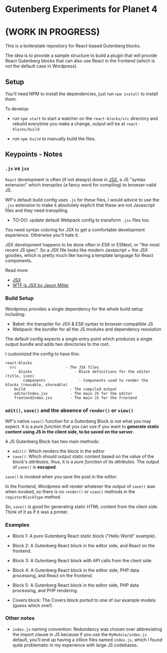 # Gutenberg Experiments for Planet 4

# (WORK IN PROGRESS)

This is a boilerplate repository for React-based Gutenberg blocks.

The idea is to provide a sample structure to build a plugin that will provide React Gutenberg blocks that can also use React in the frontend (which is not the default case in Wordpress).

## Setup

You'll need NPM to install the dependencies, just run `npm install` to install them.

To develop:

- run `npm start` to start a watcher on the `react-blocks/src` directory and rebuild everytime you make a change, output will be at `react-blocks/build`.

- run `npm build` to manually build the files.

## Keypoints - Notes

### `.js` vs `jsx`

`React` development is often (if not always) done in [JSX](https://reactjs.org/docs/introducing-jsx.html), a JS "syntax extension" which *transpiles* (a fancy word for compiling) to browser-valid JS.

WP's default build config uses `.js` for these files, I would advice to use the `.jsx` extension to make it absolutely explicit that these are not Javascript files and they need transpiling.

* TO-DO: update default Webpack config to transform `.jsx` files too.

You need syntax coloring for JSX to get a comfortable development experience. Otherwise you'll hate it.

JSX development happens to be done often in ES6 or ESNext, or "the most recent JS spec". So a JSX file looks like modern Javascript + the JSX goodies, which is pretty much like
having a template language for React components.

Read more:
* [JSX](https://reactjs.org/docs/introducing-jsx.html)
* [WTF is JSX by Jason Miller](https://jasonformat.com/wtf-is-jsx/)

### Build Setup

Wordpress provides a single dependency for the whole build setup including:

* Babel: the transpiler for JSX & ES6 syntax to browser-compatible JS
* Webpack: the bundler for all the JS modules and dependency resolution

The default config expects a single entry point which produces a single output bundle and adds two directories to the root.

I customized the config to have this:

```
react-blocks
  src                      - The JSX files
	  blocks                   - Block definitions for the editor (title, icon)
		components               - Components used to render the blocks (reusable, shareable)
	build                    - The compiled output
	editorIndex.jsx          - The main JS for the editor
	frontendIndex.jsx        - The main JS for the frontend
```

### `edit()`, `save()` and the absence of `render()` or `view()`

WP's native `save()` function for a Gutenberg Block is not what you may expect. It is a *pure function* that you can use if you want to **generate static content using JS in the client side, to be saved on the server**.

A JS Gutenberg Block has two main methods:
- `edit()`: Which renders the block in the editor
- `save()`: Which should output static content based on the value of the block's *attributes*, thus, it is a *pure function* of its *attributes*. The output of `save()` is **escaped**.

`save()` is invoked when you save the post in the editor.

In the frontend, Wordpress will render whatever the output of `save()` was when invoked, so there is no `render()` or `view()` methods in the `registerBlockType` method.

So, `save()` is good for generating static HTML content from the client side. Think of it as if it was a printer.


### Examples

- Block 1: A pure Gutenberg React static block ("Hello World" example).
- Block 2: A Gutenberg React block in the editor side, and React on the frontend.
- Block 3: A Gutenberg React block with API calls from the client side.
- Block 4: A Gutenberg React block in the editor side, PHP data processing, and React on the frontend.
- Block 5: A Gutenberg React block in the editor side, PHP data processing, and PHP rendering.

- Covers block: The Covers block ported to one of our example models (guess which one!).

### Other notes

- `index.js` naming convention: Redundancy was chosen over abbreviating the import clause in JS because if you use the `MyModule/index.js` default, you'll end up having a zillion files named `index.js`, which I found quite problematic in my experience with large JS codebases.
